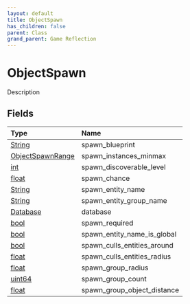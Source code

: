 ```yaml
---
layout: default
title: ObjectSpawn
has_children: false
parent: Class
grand_parent: Game Reflection
---
```

# ObjectSpawn
Description 

## Fields

| Type | Name |
|:----------|:--------------|
| [String](/riftbreaker-wiki/docs/game-reflection/components/string/) | spawn_blueprint |
| [ObjectSpawnRange](/riftbreaker-wiki/docs/game-reflection/classes/object_spawn_range/) | spawn_instances_minmax |
| [int](/riftbreaker-wiki/docs/game-reflection/enums/int/) | spawn_discoverable_level |
| [float](/riftbreaker-wiki/docs/game-reflection/components/float/) | spawn_chance |
| [String](/riftbreaker-wiki/docs/game-reflection/components/string/) | spawn_entity_name |
| [String](/riftbreaker-wiki/docs/game-reflection/components/string/) | spawn_entity_group_name |
| [Database](/riftbreaker-wiki/docs/game-reflection/components/database/) | database |
| [bool](/riftbreaker-wiki/docs/game-reflection/components/bool/) | spawn_required |
| [bool](/riftbreaker-wiki/docs/game-reflection/components/bool/) | spawn_entity_name_is_global |
| [bool](/riftbreaker-wiki/docs/game-reflection/components/bool/) | spawn_culls_entities_around |
| [float](/riftbreaker-wiki/docs/game-reflection/components/float/) | spawn_culls_entities_radius |
| [float](/riftbreaker-wiki/docs/game-reflection/components/float/) | spawn_group_radius |
| [uint64](/riftbreaker-wiki/docs/game-reflection/components/uint64/) | spawn_group_count |
| [float](/riftbreaker-wiki/docs/game-reflection/components/float/) | spawn_group_object_distance |

